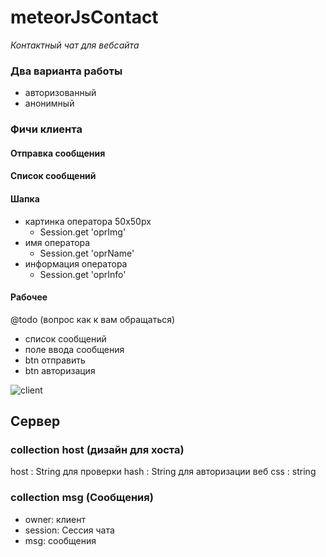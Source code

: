 # meteorJsContact

*Контактный чат для вебсайта*

### Два варианта работы

- авторизованный
- анонимный

### 

### Фичи клиента

#### Отправка сообщения 

#### Список сообщений

#### Шапка

- картинка оператора 50x50px
  - Session.get 'oprImg'
- имя оператора           
  - Session.get 'oprName'
- информация оператора     
  - Session.get 'oprInfo'

#### Рабочее

@todo (вопрос как к вам обращаться)

- список сообщений
- поле ввода сообщения
- btn отправить
- btn авторизация

![client](https://raw.github.com/alexsuslov/meteorJsContact/dev/help/client.jpg)


## Сервер

### collection host (дизайн для хоста)

host     :  String для проверки
hash     :  String для авторизации веб
css      :  string 

### collection msg (Сообщения)

- owner:  клиент
- session: Сессия чата
- msg:  сообщения
